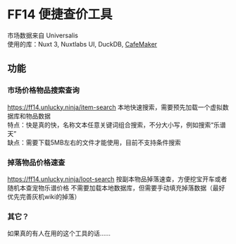 # FF14 便捷查价工具

市场数据来自 Universalis  
使用的库：Nuxt 3, Nuxtlabs UI, DuckDB, [CafeMaker](https://github.com/thewakingsands/cafemaker)

## 功能
### 市场价格物品搜索查询
https://ff14.unlucky.ninja/item-search
本地快速搜索，需要预先加载一个虚拟数据库和物品数据  
特点：快是真的快，名称文本任意关键词组合搜索，不分大小写，例如搜索“乐谱 天”  
缺点：需要下载5MB左右的文件才能使用，目前不支持条件搜索  

### 掉落物品价格速查
https://ff14.unlucky.ninja/loot-search
按副本物品掉落速查，方便挖宝开车或者随机本查宠物乐谱价格
不需要加载本地数据库，但需要手动填充掉落数据（最好优先完善灰机wiki的掉落）

### 其它？
如果真的有人在用的这个工具的话……
